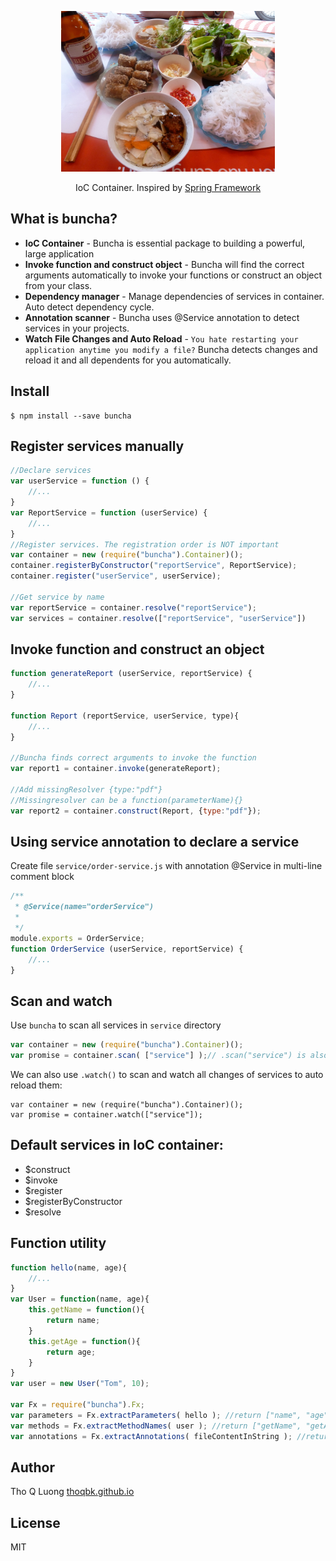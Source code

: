<p align="center">
    <img height="257" src="https://raw.githubusercontent.com/thoqbk/buncha/master/docs/logo.jpg"/>
    <p align="center">IoC Container. Inspired by <a href="http://spring.io/">Spring Framework</a></p>
</p>



## What is buncha?
- **IoC Container** - Buncha is essential package to building a powerful, large application
- **Invoke function and construct object** - Buncha will find the correct arguments automatically to invoke your functions or construct an object from your class.
- **Dependency manager** - Manage dependencies of services in container. Auto detect dependency cycle.
- **Annotation scanner** - Buncha uses @Service annotation to detect services in your projects.
- **Watch File Changes and Auto Reload** - `You hate restarting your application anytime you modify a file?` Buncha detects changes and reload it and all dependents for you automatically.

## Install
```
$ npm install --save buncha
```
## Register services manually
```js
//Declare services
var userService = function () {
    //...
}
var ReportService = function (userService) {
    //...
}
//Register services. The registration order is NOT important
var container = new (require("buncha").Container)();
container.registerByConstructor("reportService", ReportService);
container.register("userService", userService);

//Get service by name
var reportService = container.resolve("reportService");
var services = container.resolve(["reportService", "userService"])
```
## Invoke function and construct an object
```js
function generateReport (userService, reportService) {
    //...
}

function Report (reportService, userService, type){
    //...
}

//Buncha finds correct arguments to invoke the function
var report1 = container.invoke(generateReport);

//Add missingResolver {type:"pdf"}
//Missingresolver can be a function(parameterName){}
var report2 = container.construct(Report, {type:"pdf"});
```

## Using service annotation to declare a service
Create file `service/order-service.js` with annotation @Service in multi-line comment block
```js
/**
 * @Service(name="orderService")
 *
 */
module.exports = OrderService;
function OrderService (userService, reportService) {
    //...
}
```

## Scan and watch

Use `buncha` to scan all services in `service` directory
```js
var container = new (require("buncha").Container)();
var promise = container.scan( ["service"] );// .scan("service") is also OK.
```
We can also use `.watch()` to scan and watch all changes of services to auto reload them:
```
var container = new (require("buncha").Container)();
var promise = container.watch(["service"]);
```

## Default services in IoC container:
- $construct
- $invoke
- $register
- $registerByConstructor
- $resolve

## Function utility
```js
function hello(name, age){
    //...
}
var User = function(name, age){
    this.getName = function(){
        return name;
    }
    this.getAge = function(){
        return age;
    }
}
var user = new User("Tom", 10);

var Fx = require("buncha").Fx;
var parameters = Fx.extractParameters( hello ); //return ["name", "age"]
var methods = Fx.extractMethodNames( user ); //return ["getName", "getAge"]
var annotations = Fx.extractAnnotations( fileContentInString ); //return all annotations

```

## Author
Tho Q Luong [thoqbk.github.io](http://thoqbk.github.io/)

## License
MIT